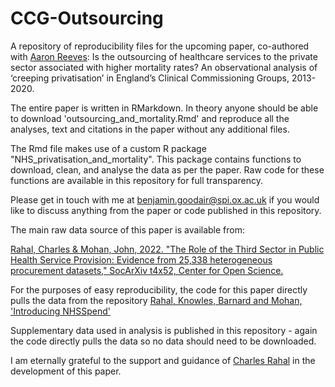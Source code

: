 # CCG-Outsourcing
A repository of reproducibility files for the upcoming paper, co-authored with [Aaron Reeves](https://aaronreeves.org/): Is the outsourcing of healthcare services to the private sector associated with higher mortality rates? An observational analysis of ‘creeping privatisation’ in England’s Clinical Commissioning Groups, 2013-2020.

The entire paper is written in RMarkdown. In theory anyone should be able to download 'outsourcing_and_mortality.Rmd' and reproduce all the analyses, text and citations in the paper without any additional files. 

The Rmd file makes use of a custom R package "NHS_privatisation_and_mortality". This package contains functions to download, clean, and analyse the data as per the paper. Raw code for these functions are available in this repository for full transparency.

Please get in touch with me at benjamin.goodair@spi.ox.ac.uk if you would like to discuss anything from the paper or code published in this repository.

The main raw data source of this paper is available from:

[Rahal, Charles & Mohan, John, 2022. "The Role of the Third Sector in Public Health Service Provision: Evidence from 25,338 heterogeneous procurement datasets," SocArXiv t4x52, Center for Open Science.](https://ideas.repec.org/p/osf/socarx/t4x52.html)

For the purposes of easy reproducibility, the code for this paper directly pulls the data from the repository [Rahal, Knowles, Barnard and Mohan, 'Introducing NHSSpend'](https://zenodo.org/record/5054717)

Supplementary data used in analysis is published in this repository - again the code directly pulls the data so no data should need to be downloaded.

I am eternally grateful to the support and guidance of [Charles Rahal](https://crahal.github.io/) in the development of this paper.

